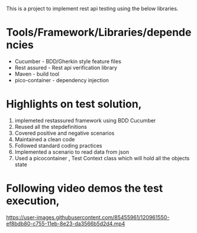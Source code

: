 This is a project to implement rest api testing using the below libraries. 

# Tools/Framework/Libraries/dependencies

- Cucumber - BDD/Gherkin style feature files
- Rest assured - Rest api verification library
- Maven - build tool
- pico-container - dependency injection 

# Highlights on test solution,

1. implemeted restassured framework using BDD Cucumber 
2. Reused all the stepdefinitions
3. Covered positive and negative scenarios
4. Maintained a clean code 
5. Followed standard coding practices
6. Implemented a scenario to read data from json
7. Used a picocontainer , Test Context class which will hold all the objects state 

# Following video demos the test execution,

https://user-images.githubusercontent.com/85455961/120961550-ef8bdb80-c755-11eb-8e23-da3566b5d2d4.mp4


